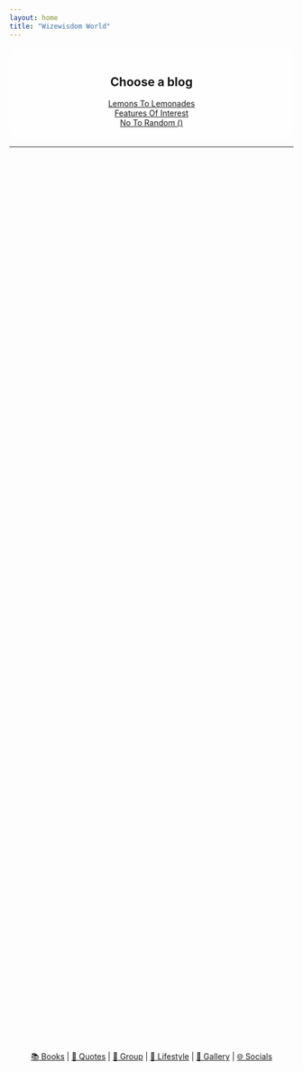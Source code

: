 ```yaml
---
layout: home
title: "Wizewisdom World"
---
```


  <div style="text-align: center; background: rgba(255, 255, 255, 0.8); padding: 20px; border-radius: 20px;">

  <h2>Choose a blog</h2>  

  <div class="links" style="margin-top: 15px;">
    <a href="https://lemons2lemonades.blogspot.com/">Lemons To Lemonades</a><br>
    <a href="https://featuresofinterestcom.wordpress.com/">Features Of Interest</a><br>
    <a href="https://notorandom.wordpress.com/">No To Random ()</a><br>
  </div>

  </div>

---

<div style="text-align: center; margin-top: 40vh;">
  <a href="/books/features.html">📚 Books</a> | 
  <a href="/quotes/entry.html">💭 Quotes</a> | 
  <a href="https://www.facebook.com/groups/lemons2lemonades">👥 Group</a> | 
  <a href="#lifestyle">🌿 Lifestyle</a> | 
  <a href="#gallery">🎨 Gallery</a> | 
  <a href="#socials">🌐 Socials</a>
</div>







